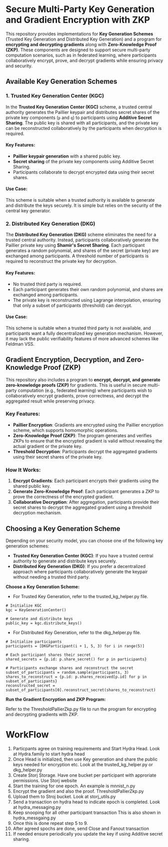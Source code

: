 # Secure Multi-Party Key Generation and Gradient Encryption with ZKP

This repository provides implementations for **Key Generation Schemes** (Trusted Key Generation and Distributed Key Generation) and a program for **encrypting and decrypting gradients** along with **Zero-Knowledge Proof (ZKP)**. These components are designed to support secure multi-party computation scenarios, such as in federated learning, where participants collaboratively encrypt, prove, and decrypt gradients while ensuring privacy and security.

## Available Key Generation Schemes

### 1. Trusted Key Generation Center (KGC)
In the **Trusted Key Generation Center (KGC)** scheme, a trusted central authority generates the Paillier keypair and distributes secret shares of the private key components (`p` and `q`) to participants using **Additive Secret Sharing**. The public key is shared with all participants, and the private key can be reconstructed collaboratively by the participants when decryption is required.

#### Key Features:
- **Paillier keypair generation** with a shared public key.
- **Secret sharing** of the private key components using Additive Secret Sharing.
- Participants collaborate to decrypt encrypted data using their secret shares.

#### Use Case:
This scheme is suitable when a trusted authority is available to generate and distribute the keys securely. It is simple but relies on the security of the central key generator.

### 2. Distributed Key Generation (DKG)
The **Distributed Key Generation (DKG)** scheme eliminates the need for a trusted central authority. Instead, participants collaboratively generate the Paillier private key using **Shamir's Secret Sharing**. Each participant generates a random polynomial, and shares of the secret (private key) are exchanged among participants. A threshold number of participants is required to reconstruct the private key for decryption.

#### Key Features:
- No trusted third party is required.
- Each participant generates their own random polynomial, and shares are exchanged among participants.
- The private key is reconstructed using Lagrange interpolation, ensuring that only a subset of participants (threshold) can decrypt.

#### Use Case:
This scheme is suitable when a trusted third party is not available, and participants want a fully decentralized key generation mechanism. However, it may lack the public verifiability features of more advanced schemes like Feldman VSS.

## Gradient Encryption, Decryption, and Zero-Knowledge Proof (ZKP)

This repository also includes a program to **encrypt, decrypt, and generate zero-knowledge proofs (ZKP)** for gradients. This is useful in secure multi-party computation (e.g., federated learning) where participants wish to collaboratively encrypt gradients, prove correctness, and decrypt the aggregated result while preserving privacy.

### Key Features:
- **Paillier Encryption**: Gradients are encrypted using the Paillier encryption scheme, which supports homomorphic operations.
- **Zero-Knowledge Proof (ZKP)**: The program generates and verifies ZKPs to ensure that the encrypted gradient is valid without revealing the actual gradient or the private key.
- **Threshold Decryption**: Participants decrypt the aggregated gradients using their secret shares of the private key.

### How It Works:
1. **Encrypt Gradients**: Each participant encrypts their gradients using the shared public key.
2. **Generate Zero-Knowledge Proof**: Each participant generates a ZKP to prove the correctness of the encrypted gradient.
3. **Collaborative Decryption**: After aggregation, participants provide their secret shares to decrypt the aggregated gradient using a threshold decryption mechanism.

## Choosing a Key Generation Scheme

Depending on your security model, you can choose one of the following key generation schemes:
- **Trusted Key Generation Center (KGC)**: If you have a trusted central authority to generate and distribute keys securely.
- **Distributed Key Generation (DKG)**: If you prefer a decentralized approach where participants collaboratively generate the keypair without needing a trusted third party.


**Choose a Key Generation Scheme:**
- For Trusted Key Generation, refer to the trusted_kg_helper.py file.
```
# Initialize KGC
kgc = KeyGenerationCenter()

# Generate and distribute keys
public_key = kgc.distribute_keys()
```

- For Distributed Key Generation, refer to the dkg_helper.py file.
```
# Initialize participants
participants = [DKGParticipant(i + 1, 5, 3) for i in range(5)]

# Each participant shares their secret
shared_secrets = {p.id: p.share_secret() for p in participants}

# Participants exchange shares and reconstruct the secret
subset_of_participants = random.sample(participants, 3)
shares_to_reconstruct = {p.id: p.shares_received[p.id] for p in subset_of_participants}
reconstructed_secret = subset_of_participants[0].reconstruct_secret(shares_to_reconstruct)
```
  
**Run the Gradient Encryption and ZKP Program:**

Refer to the ThresholdPallierZkp.py file to run the program for encrypting and decrypting gradients with ZKP.


# WorkFlow
1. Particpants agree on training requirements and Start Hydra Head. Look at Hydra.family to start hydra head
2. Once Head is initialized, then use Key generation and share the public keys needed for encryption etc. Look at the trusted_kg_helper.py or dkg_helper.py
4. Create Storj Storage. Have one bucket per participant with approriate permissions. Use Storj website
5. Start the training for one epoch. An example is mnnist_n.py
6. Encrypt the gradient and also the proof. ThresholdPallierZkp.py
7. Upload them to Stroj bucket. Look at storj_utils.py
8. Send a  transaction on hydra head to indicate epoch is completed. Look at hydra_messaging.py
9. Keep snooping for all other participant transaction This is also shown in hydra_messgaing.py
10. Once this is done repeat step 5 to 9.
11. After agreed spochs are done, send Close and Fanout transaction
12. If needed ensure periodically you update the key if using Additive secret sharing.



